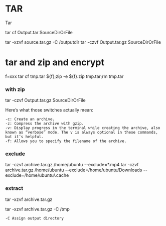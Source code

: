 # TAR

Tar

tar cf Output.tar SourceDirOrFile

tar -xzvf source.tar.gz -C /outputdir
tar -czvf Output.tar.gz SourceDirOrFile

# tar and zip and encrypt

f=xxx
tar cf tmp.tar ${f};zip -e ${f}.zip tmp.tar;rm tmp.tar

### with zip

tar -czvf Output.tar.gz SourceDirOrFile

Here’s what those switches actually mean:

```
-c: Create an archive.
-z: Compress the archive with gzip.
-v: Display progress in the terminal while creating the archive, also known as “verbose” mode. The v is always optional in these commands, but it’s helpful.
-f: Allows you to specify the filename of the archive.

```

### exclude

tar -czvf archive.tar.gz /home/ubuntu --exclude=*.mp4
tar -czvf archive.tar.gz /home/ubuntu --exclude=/home/ubuntu/Downloads --exclude=/home/ubuntu/.cache

### extract

tar -xzvf archive.tar.gz

tar -xzvf archive.tar.gz -C /tmp

```
-C Assign output directory

```